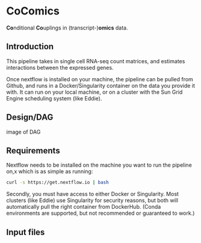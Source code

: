 # CoComics
**Co**nditional **Co**uplings in (transcript-)**omics** data. 


## Introduction
This pipeline takes in single cell RNA-seq count matrices, and estimates interactions between the expressed genes. 


Once nextflow is installed on your machine, the pipeline can be pulled from Github, and runs in a Docker/Singularity container on the data you provide it with. It can run on your local machine, or on a cluster with the Sun Grid Engine scheduling system (like Eddie). 


## Design/DAG

image of DAG

## Requirements

Nextflow needs to be installed on the machine you want to run the pipeline on,x which is as simple as running:

```bash
curl -s https://get.nextflow.io | bash
```

Secondly, you must have access to either Docker or Singularity. Most clusters (like Eddie) use Singularity for security reasons, but both will automatically pull the right container from DockerHub. (Conda environments are supported, but not recommended or guaranteed to work.)

## Input files